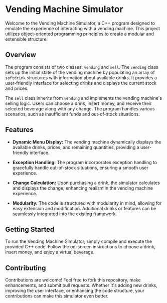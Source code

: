 # Vending Machine Simulator

Welcome to the Vending Machine Simulator, a C++ program designed to emulate the experience of interacting with a vending machine. This project utilizes object-oriented programming principles to create a modular and extensible structure.

## Overview

The program consists of two classes: `vending` and `sell`. The `vending` class sets up the initial state of the vending machine by populating an array of `softdrink` structures with information about available drinks. It provides a user-friendly interface for selecting drinks and displays the current stock and prices.

The `sell` class inherits from `vending` and implements the vending machine's selling logic. Users can choose a drink, insert money, and receive their selected beverage along with any change. The program handles various scenarios, such as insufficient funds and out-of-stock situations.

## Features

- **Dynamic Menu Display:** The vending machine dynamically displays the available drinks, prices, and remaining quantities, providing a user-friendly interface.

- **Exception Handling:** The program incorporates exception handling to gracefully handle out-of-stock situations, ensuring a smooth user experience.

- **Change Calculation:** Upon purchasing a drink, the simulator calculates and displays the change, enhancing realism in the vending machine experience.

- **Modularity:** The code is structured with modularity in mind, allowing for easy extension and modification. Additional drinks or features can be seamlessly integrated into the existing framework.

## Getting Started

To run the Vending Machine Simulator, simply compile and execute the provided C++ code. Follow the on-screen instructions to choose a drink, insert money, and enjoy a virtual beverage.

## Contributing

Contributions are welcome! Feel free to fork this repository, make enhancements, and submit pull requests. Whether it's adding new drinks, improving the user interface, or enhancing the code structure, your contributions can make this simulator even better.


